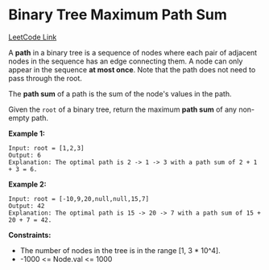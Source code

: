 # Binary Tree Maximum Path Sum

[LeetCode Link](https://leetcode.com/problems/binary-tree-maximum-path-sum/)

A **path** in a binary tree is a sequence of nodes where each pair of adjacent nodes in the sequence has an edge connecting them. A node can only appear in the sequence **at most once**. Note that the path does not need to pass through the root.

The **path sum** of a path is the sum of the node's values in the path.

Given the `root` of a binary tree, return the maximum **path sum** of any non-empty path.

**Example 1:**
```
Input: root = [1,2,3]
Output: 6
Explanation: The optimal path is 2 -> 1 -> 3 with a path sum of 2 + 1 + 3 = 6.
```

**Example 2:**
```
Input: root = [-10,9,20,null,null,15,7]
Output: 42
Explanation: The optimal path is 15 -> 20 -> 7 with a path sum of 15 + 20 + 7 = 42.
```

**Constraints:**
- The number of nodes in the tree is in the range [1, 3 * 10^4].
- -1000 <= Node.val <= 1000
